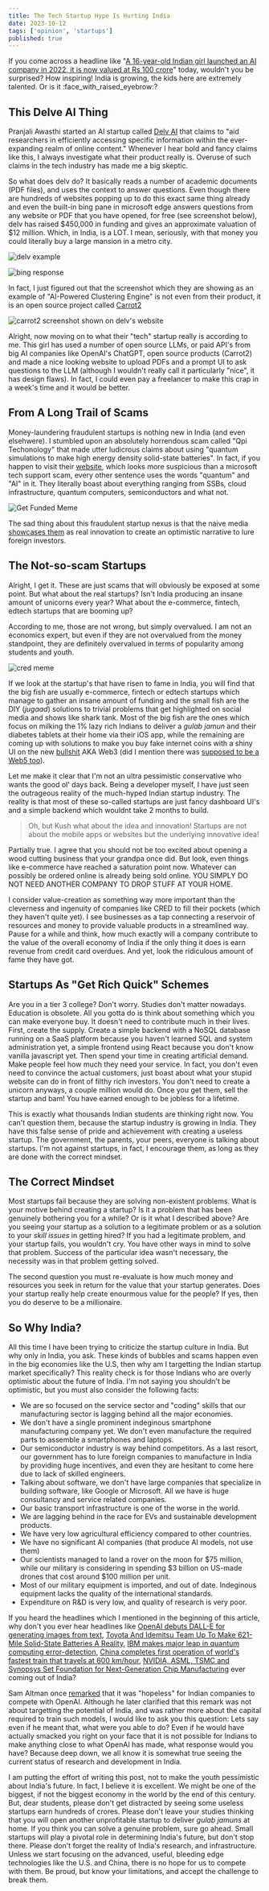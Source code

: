 ```yaml
---
title: The Tech Startup Hype Is Hurting India
date: 2023-10-12
tags: ['opinion', 'startups']
published: true
---
```


If you come across a headline like "[A 16-year-old Indian girl launched an AI company in 2022, it is now valued at Rs 100 crore](https://www.businesstoday.in/technology/news/story/16-year-old-indian-girl-launched-an-ai-company-in-2022-it-is-now-valued-at-rs-100-crore-401309-2023-10-10)" today, wouldn't you be surprised? How inspiring! India is growing, the kids here are extremely talented. Or is it :face_with_raised_eyebrow:?

## This Delve AI Thing

Pranjali Awasthi started an AI startup called [Delv AI](https://www.delv.ai/) that claims to "aid researchers in efficiently accessing specific information within the ever-expanding realm of online content." Whenever I hear bold and fancy claims like this, I always investigate what their product really is. Overuse of such claims in the tech industry has made me a big skeptic. 

So what does delv do? It basically reads a number of academic documents (PDF files), and uses the context to answer questions. Even though there are hundreds of websites popping up to do this exact same thing already and even the built-in bing pane in microsoft edge answers questions from any website or PDF that you have opened, for free (see screenshot below), delv has raised $450,000 in funding and gives an approximate valuation of $12 million. Which, in India, is a LOT. I mean, seriously, with that money you could literally buy a large mansion in a metro city.

![delv example](./proompts.png)

![bing response](./bing.png)

In fact, I just figured out that the screenshot which they are showing as an example of "AI-Powered Clustering Engine" is not even from their product, it is an open source project called [Carrot2](https://search.carrot2.org/#/about)

![carrot2 screenshot shown on delv's website](./carrotcopy.png)

Alright, now moving on to what their "tech" startup really is according to me. This girl has used a number of open source LLMs, or paid API's from big AI companies like OpenAI's ChatGPT, open source products (Carrot2) and made a nice looking website to upload PDFs and a prompt UI to ask questions to the LLM (although I wouldn't really call it particularly "nice", it has design flaws). In fact, I could even pay a freelancer to make this crap in a week's time and it would be better.

## From A Long Trail of Scams

Money-laundering fraudulent startups is nothing new in India (and even elsehwere). I stumbled upon an absolutely horrendous scam called "Qpi Techonology" that made utter ludicrous claims about using "quantum simulations to make high energy density solid-state batteries". In fact, if you happen to visit their [website](https://qpitech.holdings/), which looks more suspicious than a microsoft tech support scam, every other sentence uses the words "quantum" and "AI" in it. They literally boast about everything ranging from SSBs, cloud infrastructure, quantum computers, semiconductors and what not. 

![Get Funded Meme](./get-funded.png)

The sad thing about this fraudulent startup nexus is that the naive media [showcases them](https://www.livemint.com/brand-stories/qpivolta-announces-india-s-first-indigenous-high-energy-density-lithium-metal-based-ssb-pouch-cell-11678083287215.html) as real innovation to create an optimistic narrative to lure foreign investors.

## The Not-so-scam Startups

Alright, I get it. These are just scams that will obviously be exposed at some point. But what about the real startups? Isn't India producing an insane amount of unicorns every year? What about the e-commerce, fintech, edtech startups that are booming up? 

According to me, those are not wrong, but simply overvalued. I am not an economics expert, but even if they are not overvalued from the money standpoint, they are definitely overvalued in terms of popularity among students and youth. 

![cred meme](./credmeme.webp)

If we look at the startup's that have risen to fame in India, you will find that the big fish are usually e-commerce, fintech or edtech startups which manage to gather an insane amount of funding and the small fish are the DIY (_jugaad_) solutions to trivial problems that get highlighted on social media and shows like shark tank. Most of the big fish are the ones which focus on milking the 1% lazy rich Indians to deliver a _gulab jamun_ and their diabetes tablets at their home via their iOS app, while the remaining are coming up with solutions to make you buy fake internet coins with a shiny UI on the new [bullshit](https://www.stephendiehl.com/blog/web3-bullshit.html) AKA Web3 (did I mention there was [supposed to be a Web5 too](https://m.economictimes.com/markets/cryptocurrency/web-3-killer-jack-dorsey-announces-bitcoin-based-web-5/articleshow/92160764.cms)). 

Let me make it clear that I'm not an ultra pessimistic conservative who wants the good ol' days back. Being a developer myself, I have just seen the outrageous reality of the much-hyped Indian startup industry. The reality is that most of these so-called startups are just fancy dashboard UI's and a simple backend which wouldnt take 2 months to build.

> Oh, but Kush what about the idea and innovation! Startups are not about the mobile apps or websites but the underlying innovative idea!

Partially true. I agree that you should not be too excited about opening a wood cutting business that your grandpa once did. But look, even things like e-commerce have reached a saturation point now. Whatever can possibly be ordered online is already being sold online. YOU SIMPLY DO NOT NEED ANOTHER COMPANY TO DROP STUFF AT YOUR HOME.

I consider value-creation as something way more important than the cleverness and ingenuity of  companies like CRED to fill their pockets (which they haven't quite yet). I see businesses as a tap connecting a reservoir of resources and money to provide valuable products in a streamlined way. Pause for a while and think, how much exactly will a company contribute to the value of the overall economy of India if the only thing it does is earn revenue from credit card overdues. And yet, look the ridiculous amount of fame they have got.

## Startups As "Get Rich Quick" Schemes

Are you in a tier 3 college? Don't worry. Studies don't matter nowadays. Education is obsolete. All you gotta do is think about something which you can make everyone buy. It doesn't need to contribute much in their lives. First, create the supply. Create a simple backend with a NoSQL database running on a SaaS platform because you haven't learned SQL and system administration yet, a simple frontend using React because you don't know vanilla javascript yet. Then spend your time in creating artificial demand. Make people feel how much they need your service. In fact, you don't even need to convince the actual customers, just boast about what your stupid website can do in front of filthy rich investors. You don't need to create a unicorn anyways, a couple million would do. Once you get them, sell the startup and bam! You have earned enough to be jobless for a lifetime.

This is exactly what thousands Indian students are thinking right now. You can't question them, because the startup industry is growing in India. They have this false sense of pride and achievement with creating a useless startup. The government, the parents, your peers, everyone is talking about startups. I'm not against startups, in fact, I encourage them, as long as they are done with the correct mindset.

## The Correct Mindset

Most startups fail because they are solving non-existent problems. What is your motive behind creating a startup? Is it a problem that has been genuinely bothering you for a while? Or is it what I described above? Are you seeing your startup as a solution to a legitimate problem or as a solution to your _skill issues_ in getting hired? If you had a legitimate problem, and your startup fails, you wouldn't cry. You have other ways in mind to solve that problem. Success of the particular idea wasn't necessary, the necessity was in that problem getting solved. 

The second question you must re-evaluate is how much money and resources you seek in return for the value that your startup generates. Does your startup really help create enourmous value for the people? If yes, then you do deserve to be a millionaire.

## So Why India?

All this time I have been trying to criticize the startup culture in India. But why only in India, you ask. These kinds of bubbles and scams happen even in the big economies like the U.S, then why am I targetting the Indian startup market specifically? This reality check is for those Indians who are overly optimistic about the future of India. I'm not saying you shouldn't be optimistic, but you must also consider the following facts:

- We are so focused on the service sector and "coding" skills that our manufacturing sector is lagging behind all the major economies. 
- We don't have a single prominent indeginous smartphone manufacturing company yet. We don't even manufacture the required parts to assemble a smartphones and laptops.
- Our semiconductor industry is way behind competitors. As a last resort, our government has to lure foreign companies to manufacture in India by providing huge incentives, and even they are hesitant to come here due to lack of skilled engineers.
- Talking about software, we don't have large companies that specialize in building software, like Google or Microsoft. All we have is huge consultancy and service related companies.
- Our basic transport infrastructure is one of the worse in the world.
- We are lagging behind in the race for EVs and sustainable development products.
- We have very low agricultural efficiency compared to other countries.
- We have no significant AI companies (that produce AI models, not use them)
- Our scientists managed to land a rover on the moon for $75 million, while our military is considering in spending $3 billion on US-made drones that cost around $100 million per unit.
- Most of our military equipment is imported, and out of date. Indeginous equipment lacks the quality of the international standards.
- Expenditure on R&D is very low, and quality of research is very poor.

If you heard the headlines which I mentioned in the beginning of this article, why don't you ever hear headlines like [OpenAI debuts DALL-E for generating images from text](https://venturebeat.com/business/openai-debuts-dall-e-for-generating-images-from-text/), [Toyota And Idemitsu Team Up To Make 621-Mile Solid-State Batteries A Reality](https://insideevs.com/news/691084/toyota-idemitsu-solid-state-battery-ev-2027/), [IBM makes major leap in quantum computing error-detection](https://phys.org/news/2023-08-ibm-major-quantum-error-detection.html), [China completes first operation of world's fastest train that travels at 600 km/hour](https://www.cnbctv18.com/travel/china-completes-first-operation-of-worlds-fastest-train-that-travels-at-600-kmhour-16321471.htm), [NVIDIA, ASML, TSMC and Synopsys Set Foundation for Next-Generation Chip Manufacturing](https://nvidianews.nvidia.com/news/nvidia-asml-tsmc-and-synopsys-set-foundation-for-next-generation-chip-manufacturing) ever coming out of India?

Sam Altman once [remarked](https://www.moneycontrol.com/news/trends/sam-altman-speaks-about-india-trying-to-build-chatgpt-hopeless-10774011.html) that it was "hopeless" for Indian companies to compete with OpenAI. Although he later clarified that this remark was not about targetting the potential of India, and was rather more about the capital required to train such models, I would like to ask you this question: Lets say even if he meant that, what were you able to do? Even if he would have actually smacked you right on your face that it is not possible for Indians to make anything close to what OpenAI has made, what response would you have? Because deep down, we all know it is somewhat true seeing the current status of research and development in India.

I am putting the effort of writing this post, not to make the youth pessimistic about India's future. In fact, I believe it is excellent. We might be one of the biggest, if not the biggest economy in the world by the end of this century. But, dear students, please don't get distracted by seeing some useless startups earn hundreds of crores. Please don't leave your studies thinking that you will open another unprofitable startup to deliver _gulab jamuns_ at home. If you think you can solve a genuine problem, sure go ahead. Small startups will play a pivotal role in determining India's future, but don't stop there. Please don't forget the reality of India's research, and infrastructure. Unless we start focusing on the advanced, useful, bleeding edge technologies like the U.S. and China, there is no hope for us to compete with them. Be proud, but know your limitations, and accept the challenge to break them.